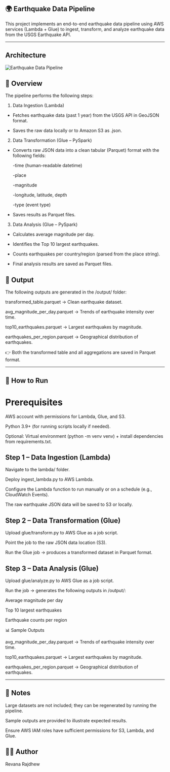 ## 🌍 Earthquake Data Pipeline

This project implements an end-to-end earthquake data pipeline using AWS services (Lambda + Glue) to ingest, transform, and analyze earthquake data from the USGS Earthquake API.

---

## Architecture
![Earthquake Data Pipeline](images/Modeldatabases-Page2.jpeg)

## 📌 Overview

The pipeline performs the following steps:

1. Data Ingestion (Lambda)

- Fetches earthquake data (past 1 year) from the USGS API in GeoJSON format.

- Saves the raw data locally or to Amazon S3 as .json.

2. Data Transformation (Glue – PySpark)

- Converts raw JSON data into a clean tabular (Parquet) format with the following fields:

  -time (human-readable datetime)

  -place

  -magnitude

  -longitude, latitude, depth

  -type (event type)

- Saves results as Parquet files.

3. Data Analysis (Glue – PySpark)

- Calculates average magnitude per day.

- Identifies the Top 10 largest earthquakes.

- Counts earthquakes per country/region (parsed from the place string).

- Final analysis results are saved as Parquet files.

## 📂 Output

The following outputs are generated in the /output/ folder:

transformed_table.parquet → Clean earthquake dataset.

avg_magnitude_per_day.parquet → Trends of earthquake intensity over time.

top10_earthquakes.parquet → Largest earthquakes by magnitude.

earthquakes_per_region.parquet → Geographical distribution of earthquakes.

👉 Both the transformed table and all aggregations are saved in Parquet format.

---

## 🚀 How to Run
# Prerequisites

AWS account with permissions for Lambda, Glue, and S3.

Python 3.9+ (for running scripts locally if needed).

Optional: Virtual environment (python -m venv venv) + install dependencies from requirements.txt.

## Step 1 – Data Ingestion (Lambda)

Navigate to the lambda/ folder.

Deploy ingest_lambda.py to AWS Lambda.

Configure the Lambda function to run manually or on a schedule (e.g., CloudWatch Events).

The raw earthquake JSON data will be saved to S3 or locally.

## Step 2 – Data Transformation (Glue)

Upload glue/transform.py to AWS Glue as a job script.

Point the job to the raw JSON data location (S3).

Run the Glue job → produces a transformed dataset in Parquet format.

## Step 3 – Data Analysis (Glue)

Upload glue/analyze.py to AWS Glue as a job script.

Run the job → generates the following outputs in /output/:

Average magnitude per day

Top 10 largest earthquakes

Earthquake counts per region

📊 Sample Outputs

avg_magnitude_per_day.parquet → Trends of earthquake intensity over time.

top10_earthquakes.parquet → Largest earthquakes by magnitude.

earthquakes_per_region.parquet → Geographical distribution of earthquakes.

---

## 📝 Notes

Large datasets are not included; they can be regenerated by running the pipeline.

Sample outputs are provided to illustrate expected results.

Ensure AWS IAM roles have sufficient permissions for S3, Lambda, and Glue.

## 👩‍💻 Author

Revana Rajdhew

